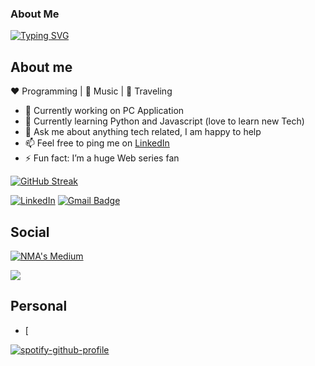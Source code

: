 ### About Me

[![Typing SVG](https://readme-typing-svg.demolab.com?font=Fira+Code&pause=1000&color=C8B56D&random=false&width=435&lines=Nirmal+Mathew+Alex;Atmospheric+Sciences+(PhD);Python+developer)](https://git.io/typing-svg)


## About me 

:heart: Programming | :black_heart: Music | :blue_heart: Traveling
- 🔭 Currently working on PC Application
- 🌱 Currently learning Python and Javascript (love to learn new Tech) 
- 💬 Ask me about anything tech related, I am happy to help
- 📫 Feel free to ping me on <a href="https://www.linkedin.com/in/zhdruvo" target="_blank">LinkedIn</a>
- ⚡️ Fun fact: I’m a huge Web series fan 



[![GitHub Streak](https://streak-stats.demolab.com?user=nmathewa&theme=gruvbox-duo&hide_border=true&date_format=j%20M%5B%20Y%5D)](https://git.io/streak-stats)





<a href="https://www.linkedin.com/in/nirmal-mathew-alex-013095141/" target="_blank"><img src="https://img.shields.io/badge/LinkedIn-%230077B5.svg?&style=flat-square&logo=linkedin&logoColor=white" alt="LinkedIn"></a>
[![Gmail Badge](https://img.shields.io/badge/-Gmail-c14438?style=flat-square&logo=Gmail&logoColor=white&link=mailto:nmanirmal@gmail.com)](mailto:nmanirmal@gmail.com)

## Social 

[![NMA's Medium](https://github-readme-medium.vercel.app/?username=nmathewa)](https://medium.com/@nmathewa)

<img src="Deployment
    linked-6fou822r3-nmathewas-projects.vercel.app/[METHOD]?username=[YOUR_LINKEDIN_USERNAME]" />

## Personal 

- [ 

[![spotify-github-profile](https://spotify-github-profile.vercel.app/api/view?uid=31ienbnfpgcgiwhljqjbprdtd2oa&cover_image=true&theme=default&show_offline=false&background_color=121212&interchange=false)](https://github.com/kittinan/spotify-github-profile)
